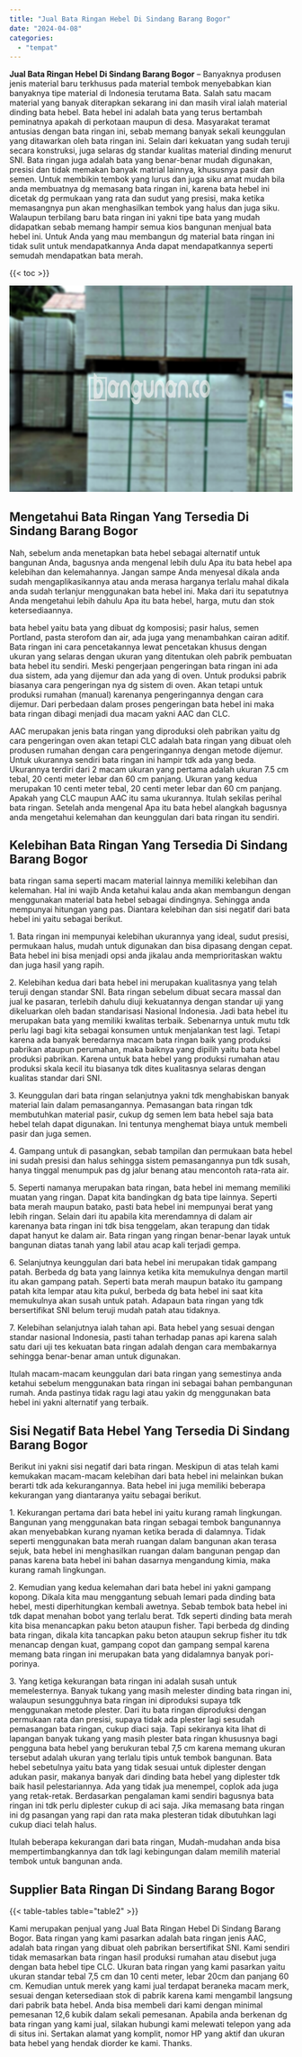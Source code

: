 ```yaml
---
title: "Jual Bata Ringan Hebel Di Sindang Barang Bogor"
date: "2024-04-08"
categories: 
  - "tempat"
---
```


**Jual Bata Ringan Hebel Di Sindang Barang Bogor** – Banyaknya produsen jenis material baru terkhusus pada material tembok menyebabkan kian banyaknya tipe material di Indonesia terutama Bata. Salah satu macam material yang banyak diterapkan sekarang ini dan masih viral ialah material dinding bata hebel. Bata hebel ini adalah bata yang terus bertambah peminatnya apakah di perkotaan maupun di desa. Masyarakat teramat antusias dengan bata ringan ini, sebab memang banyak sekali keunggulan yang ditawarkan oleh bata ringan ini. Selain dari kekuatan yang sudah teruji secara konstruksi, juga selaras dg standar kualitas material dinding menurut SNI. Bata ringan juga adalah bata yang benar-benar mudah digunakan, presisi dan tidak memakan banyak matrial lainnya, khususnya pasir dan semen. Untuk membikin tembok yang lurus dan juga siku amat mudah bila anda membuatnya dg memasang bata ringan ini, karena bata hebel ini dicetak dg permukaan yang rata dan sudut yang presisi, maka ketika memasangnya pun akan menghasilkan tembok yang halus dan juga siku. Walaupun terbilang baru bata ringan ini yakni tipe bata yang mudah didapatkan sebab memang hampir semua kios bangunan menjual bata hebel ini. Untuk Anda yang mau membangun dg material bata ringan ini tidak sulit untuk mendapatkannya Anda dapat mendapatkannya seperti semudah mendapatkan bata merah.

{{< toc >}}

![Jual Bata Ringan Hebel Di Sindang Barang Bogor](/images/jual-hebel-murah-15.png)

## Mengetahui Bata Ringan Yang Tersedia Di Sindang Barang Bogor

Nah, sebelum anda menetapkan bata hebel sebagai alternatif untuk bangunan Anda, bagusnya anda mengenal lebih dulu Apa itu bata hebel apa kelebihan dan kelemahannya. Jangan sampe Anda menyesal dikala anda sudah mengaplikasikannya atau anda merasa harganya terlalu mahal dikala anda sudah terlanjur menggunakan bata hebel ini. Maka dari itu sepatutnya Anda mengetahui lebih dahulu Apa itu bata hebel, harga, mutu dan stok ketersediaannya.

bata hebel yaitu bata yang dibuat dg komposisi; pasir halus, semen Portland, pasta sterofom dan air, ada juga yang menambahkan cairan aditif. Bata ringan ini cara pencetakannya lewat pencetakan khusus dengan ukuran yang selaras dengan ukuran yang ditentukan oleh pabrik pembuatan bata hebel itu sendiri. Meski pengerjaan pengeringan bata ringan ini ada dua sistem, ada yang dijemur dan ada yang di oven. Untuk produksi pabrik biasanya cara pengeringan nya dg sistem di oven. Akan tetapi untuk produksi rumahan (manual) karenanya pengeringannya dengan cara dijemur. Dari perbedaan dalam proses pengeringan bata hebel ini maka bata ringan dibagi menjadi dua macam yakni AAC dan CLC.

AAC merupakan jenis bata ringan yang diproduksi oleh pabrikan yaitu dg cara pengeringan oven akan tetapi CLC adalah bata ringan yang dibuat oleh produsen rumahan dengan cara pengeringannya dengan metode dijemur. Untuk ukurannya sendiri bata ringan ini hampir tdk ada yang beda. Ukurannya terdiri dari 2 macam ukuran yang pertama adalah ukuran 7.5 cm tebal, 20 centi meter lebar dan 60 cm panjang. Ukuran yang kedua merupakan 10 centi meter tebal, 20 centi meter lebar dan 60 cm panjang. Apakah yang CLC maupun AAC itu sama ukurannya. Itulah sekilas perihal bata ringan. Setelah anda mengenal Apa itu bata hebel alangkah bagusnya anda mengetahui kelemahan dan keunggulan dari bata ringan itu sendiri.

## Kelebihan Bata Ringan Yang Tersedia Di Sindang Barang Bogor

bata ringan sama seperti macam material lainnya memiliki kelebihan dan kelemahan. Hal ini wajib Anda ketahui kalau anda akan membangun dengan menggunakan material bata hebel sebagai dindingnya. Sehingga anda mempunyai hitungan yang pas. Diantara kelebihan dan sisi negatif dari bata hebel ini yaitu sebagai berikut.

1\. Bata ringan ini mempunyai kelebihan ukurannya yang ideal, sudut presisi, permukaan halus, mudah untuk digunakan dan bisa dipasang dengan cepat. Bata hebel ini bisa menjadi opsi anda jikalau anda memprioritaskan waktu dan juga hasil yang rapih.

2\. Kelebihan kedua dari bata hebel ini merupakan kualitasnya yang telah teruji dengan standar SNI. Bata ringan sebelum dibuat secara massal dan jual ke pasaran, terlebih dahulu diuji kekuatannya dengan standar uji yang dikeluarkan oleh badan standarisasi Nasional Indonesia. Jadi bata hebel itu merupakan bata yang memiliki kwalitas terbaik. Sebenarnya untuk mutu tdk perlu lagi bagi kita sebagai konsumen untuk menjalankan test lagi. Tetapi karena ada banyak beredarnya macam bata ringan baik yang produksi pabrikan ataupun perumahan, maka baiknya yang dipilih yaitu bata hebel produksi pabrikan. Karena untuk bata hebel yang produksi rumahan atau produksi skala kecil itu biasanya tdk dites kualitasnya selaras dengan kualitas standar dari SNI.

3\. Keunggulan dari bata ringan selanjutnya yakni tdk menghabiskan banyak material lain dalam pemasangannya. Pemasangan bata ringan tdk membutuhkan material pasir, cukup dg semen lem bata hebel saja bata hebel telah dapat digunakan. Ini tentunya menghemat biaya untuk membeli pasir dan juga semen.

4\. Gampang untuk di pasangkan, sebab tampilan dan permukaan bata hebel ini sudah presisi dan halus sehingga sistem pemasangannya pun tdk susah, hanya tinggal menumpuk pas dg jalur benang atau mencontoh rata-rata air.

5\. Seperti namanya merupakan bata ringan, bata hebel ini memang memiliki muatan yang ringan. Dapat kita bandingkan dg bata tipe lainnya. Seperti bata merah maupun batako, pasti bata hebel ini mempunyai berat yang lebih ringan. Selain dari itu apabila kita merendamnya di dalam air karenanya bata ringan ini tdk bisa tenggelam, akan terapung dan tidak dapat hanyut ke dalam air. Bata ringan yang ringan benar-benar layak untuk bangunan diatas tanah yang labil atau acap kali terjadi gempa.

6\. Selanjutnya keunggulan dari bata hebel ini merupakan tidak gampang patah. Berbeda dg bata yang lainnya ketika kita memukulnya dengan martil itu akan gampang patah. Seperti bata merah maupun batako itu gampang patah kita lempar atau kita pukul, berbeda dg bata hebel ini saat kita memukulnya akan susah untuk patah. Adapaun bata ringan yang tdk bersertifikat SNI belum teruji mudah patah atau tidaknya.

7\. Kelebihan selanjutnya ialah tahan api. Bata hebel yang sesuai dengan standar nasional Indonesia, pasti tahan terhadap panas api karena salah satu dari uji tes kekuatan bata ringan adalah dengan cara membakarnya sehingga benar-benar aman untuk digunakan.

Itulah macam-macam keunggulan dari bata ringan yang semestinya anda ketahui sebelum menggunakan bata ringan ini sebagai bahan pembangunan rumah. Anda pastinya tidak ragu lagi atau yakin dg menggunakan bata hebel ini yakni alternatif yang terbaik.

## Sisi Negatif Bata Hebel Yang Tersedia Di Sindang Barang Bogor

Berikut ini yakni sisi negatif dari bata ringan. Meskipun di atas telah kami kemukakan macam-macam kelebihan dari bata hebel ini melainkan bukan berarti tdk ada kekurangannya. Bata hebel ini juga memiliki beberapa kekurangan yang diantaranya yaitu sebagai berikut.

1\. Kekurangan pertama dari bata hebel ini yaitu kurang ramah lingkungan. Bangunan yang menggunakan bata ringan sebagai tembok bangunannya akan menyebabkan kurang nyaman ketika berada di dalamnya. Tidak seperti menggunakan bata merah ruangan dalam bangunan akan terasa sejuk, bata hebel ini menghasilkan ruangan dalam bangunan pengap dan panas karena bata hebel ini bahan dasarnya mengandung kimia, maka kurang ramah lingkungan.

2\. Kemudian yang kedua kelemahan dari bata hebel ini yakni gampang kopong. Dikala kita mau menggantung sebuah lemari pada dinding bata hebel, mesti diperhitungkan kembali awetnya. Sebab tembok bata hebel ini tdk dapat menahan bobot yang terlalu berat. Tdk seperti dinding bata merah kita bisa menancapkan paku beton ataupun fisher. Tapi berbeda dg dinding bata ringan, dikala kita tancapkan paku beton ataupun sekrup fisher itu tdk menancap dengan kuat, gampang copot dan gampang sempal karena memang bata ringan ini merupakan bata yang didalamnya banyak pori-porinya.

3\. Yang ketiga kekurangan bata ringan ini adalah susah untuk memelesternya. Banyak tukang yang masih melester dinding bata ringan ini, walaupun sesungguhnya bata ringan ini diproduksi supaya tdk menggunakan metode plester. Dari itu bata ringan diproduksi dengan permukaan rata dan presisi, supaya tidak ada plester lagi sesudah pemasangan bata ringan, cukup diaci saja. Tapi sekiranya kita lihat di lapangan banyak tukang yang masih plester bata ringan khususnya bagi pengguna bata hebel yang berukuran tebal 7,5 cm karena memang ukuran tersebut adalah ukuran yang terlalu tipis untuk tembok bangunan. Bata hebel sebetulnya yaitu bata yang tidak sesuai untuk diplester dengan adukan pasir, makanya banyak dari dinding bata hebel yang diplester tdk baik hasil pelestariannya. Ada yang tidak jua menempel, coplok ada juga yang retak-retak. Berdasarkan pengalaman kami sendiri bagusnya bata ringan ini tdk perlu diplester cukup di aci saja. Jika memasang bata ringan ini dg pasangan yang rapi dan rata maka plesteran tidak dibutuhkan lagi cukup diaci telah halus.

Itulah beberapa kekurangan dari bata ringan, Mudah-mudahan anda bisa mempertimbangkannya dan tdk lagi kebingungan dalam memilih material tembok untuk bangunan anda.

## Supplier Bata Ringan Di Sindang Barang Bogor

{{< table-tables table="table2" >}}

Kami merupakan penjual yang Jual Bata Ringan Hebel Di Sindang Barang Bogor. Bata ringan yang kami pasarkan adalah bata ringan jenis AAC, adalah bata ringan yang dibuat oleh pabrikan bersertifikat SNI. Kami sendiri tidak memasarkan bata ringan hasil produksi rumahan atau disebut juga dengan bata hebel tipe CLC. Ukuran bata ringan yang kami pasarkan yaitu ukuran standar tebal 7,5 cm dan 10 centi meter, lebar 20cm dan panjang 60 cm. Kemudian untuk merek yang kami jual terdapat beraneka macam merk, sesuai dengan ketersediaan stok di pabrik karena kami mengambil langsung dari pabrik bata hebel. Anda bisa membeli dari kami dengan minimal pemesanan 12,6 kubik dalam sekali pemesanan. Apabila anda berkenan dg bata ringan yang kami jual, silakan hubungi kami melewati telepon yang ada di situs ini. Sertakan alamat yang komplit, nomor HP yang aktif dan ukuran bata hebel yang hendak diorder ke kami. Thanks.
